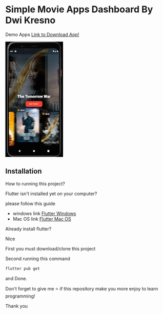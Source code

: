 # Simple Movie Apps Dashboard By Dwi Kresno

Demo Apps [Link to Download App!](https://github.com/dwikresno/movie-flutter/blob/main/app/app.apk?raw=true)

![Alt Text](https://github.com/dwikresno/movie-flutter/blob/main/app/gif-movie.gif)

## Installation

How to running this project?

Flutter isn't installed yet on your computer?

please follow this guide
 - windows link [Flutter Windows](https://flutter.dev/docs/get-started/install/windows)
 - Mac OS link [Flutter Mac OS](https://flutter.dev/docs/get-started/install/macos)

Already install flutter?

Nice

First you must download/clone this project

Second running this command
```bash
flutter pub get
```
and Done.

Don't forget to give me ⭐️ if this repository make you more enjoy to learn programming!

Thank you


